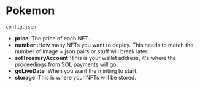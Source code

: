 # Pokemon

`config.json`

- **price**: The price of each NFT.
- **number** :How many NFTs you want to deploy. This needs to match the number of image + json pairs or stuff will break later.
- **solTreasuryAccount** :This is your wallet address, it's where the proceedings from SOL payments will go.
- **goLiveDate** :When you want the minting to start.
- **storage** :This is where your NFTs will be stored.
